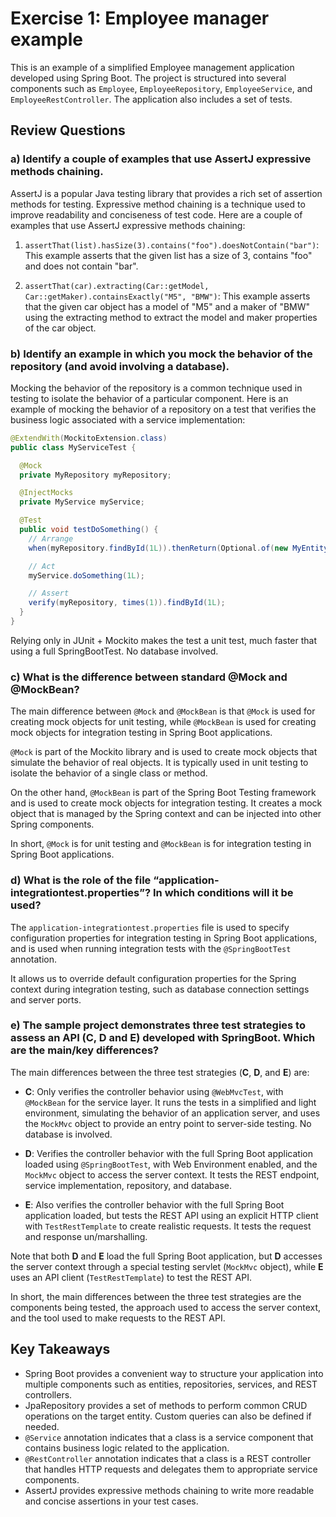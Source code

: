 # Exercise 1: Employee manager example

This is an example of a simplified Employee management application developed using Spring Boot. The project is structured into several components such as `Employee`, `EmployeeRepository`, `EmployeeService`, and `EmployeeRestController`. The application also includes a set of tests.

## Review Questions

### a) Identify a couple of examples that use AssertJ expressive methods chaining.
AssertJ is a popular Java testing library that provides a rich set of assertion methods for testing. Expressive method chaining is a technique used to improve readability and conciseness of test code. Here are a couple of examples that use AssertJ expressive methods chaining:

1. `assertThat(list).hasSize(3).contains("foo").doesNotContain("bar")`: This example asserts that the given list has a size of 3, contains "foo" and does not contain "bar".

2. `assertThat(car).extracting(Car::getModel, Car::getMaker).containsExactly("M5", "BMW")`: This example asserts that the given car object has a model of "M5" and a maker of "BMW" using the extracting method to extract the model and maker properties of the car object.
 
### b) Identify an example in which you mock the behavior of the repository (and avoid involving a database).

Mocking the behavior of the repository is a common technique used in testing to isolate the behavior of a particular component. Here is an example of mocking the behavior of a repository on a test that verifies the business logic associated with a service implementation:

```java
@ExtendWith(MockitoExtension.class)
public class MyServiceTest {

  @Mock
  private MyRepository myRepository;

  @InjectMocks
  private MyService myService;

  @Test
  public void testDoSomething() {
    // Arrange
    when(myRepository.findById(1L)).thenReturn(Optional.of(new MyEntity(1L, "foo")));

    // Act
    myService.doSomething(1L);

    // Assert
    verify(myRepository, times(1)).findById(1L);
  }
}
```

Relying only in JUnit + Mockito makes the test a unit test, much faster that using a full SpringBootTest. No database involved.

### c) What is the difference between standard @Mock and @MockBean?

The main difference between `@Mock` and `@MockBean` is that `@Mock` is used for creating mock objects for unit testing, while `@MockBean` is used for creating mock objects for integration testing in Spring Boot applications.

`@Mock` is part of the Mockito library and is used to create mock objects that simulate the behavior of real objects. It is typically used in unit testing to isolate the behavior of a single class or method.

On the other hand, `@MockBean` is part of the Spring Boot Testing framework and is used to create mock objects for integration testing. It creates a mock object that is managed by the Spring context and can be injected into other Spring components.

In short, `@Mock` is for unit testing and `@MockBean` is for integration testing in Spring Boot applications.
 
### d) What is the role of the file “application-integrationtest.properties”? In which conditions will it be used?
The `application-integrationtest.properties` file is used to specify configuration properties for integration testing in Spring Boot applications, and is used when running integration tests with the `@SpringBootTest` annotation.

It allows us to override default configuration properties for the Spring context during integration testing, such as database connection settings and server ports.
 
### e) The sample project demonstrates three test strategies to assess an API (C, D and E) developed with SpringBoot. Which are the main/key differences?

The main differences between the three test strategies (<b>C</b>, <b>D</b>, and <b>E</b>) are:

- <b>C</b>: Only verifies the controller behavior using `@WebMvcTest`, with `@MockBean` for the service layer. It runs the tests in a simplified and light environment, simulating the behavior of an application server, and uses the `MockMvc` object to provide an entry point to server-side testing. No database is involved.

- <b>D</b>: Verifies the controller behavior with the full Spring Boot application loaded using `@SpringBootTest`, with Web Environment enabled, and the `MockMvc` object to access the server context. It tests the REST endpoint, service implementation, repository, and database. 

- <b>E</b>: Also verifies the controller behavior with the full Spring Boot application loaded, but tests the REST API using an explicit HTTP client with `TestRestTemplate` to create realistic requests. It tests the request and response un/marshalling.

Note that both <b>D</b> and <b>E</b> load the full Spring Boot application, but <b>D</b> accesses the server context through a special testing servlet (`MockMvc` object), while <b>E</b> uses an API client (`TestRestTemplate`) to test the REST API.

In short, the main differences between the three test strategies are the components being tested, the approach used to access the server context, and the tool used to make requests to the REST API.

## Key Takeaways
- Spring Boot provides a convenient way to structure your application into multiple components such as entities, repositories, services, and REST controllers.
- JpaRepository provides a set of methods to perform common CRUD operations on the target entity. Custom queries can also be defined if needed.
- `@Service` annotation indicates that a class is a service component that contains business logic related to the application.
- `@RestController` annotation indicates that a class is a REST controller that handles HTTP requests and delegates them to appropriate service components.
- AssertJ provides expressive methods chaining to write more readable and concise assertions in your test cases.